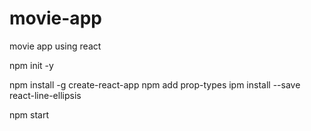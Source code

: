 # movie-app
movie app using react


npm init -y


npm install -g create-react-app
npm add prop-types
ipm install --save react-line-ellipsis

npm start
